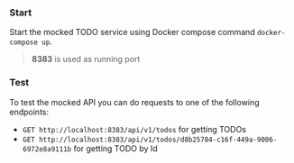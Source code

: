 ### Start
Start the mocked TODO service using Docker compose command ``docker-compose up``.

> **8383** is used as running port

### Test
To test the mocked API you can do requests to one of the following endpoints:
- ``GET http://localhost:8383/api/v1/todos`` for getting TODOs
- ``GET http://localhost:8383/api/v1/todos/d8b25784-c16f-449a-9006-6972e8a9111b`` for getting TODO by Id
